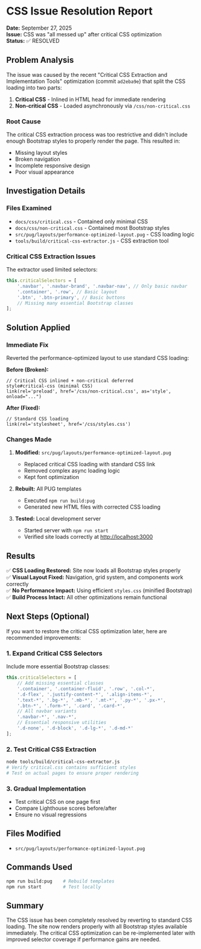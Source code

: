 # CSS Issue Resolution Report

**Date:** September 27, 2025  
**Issue:** CSS was "all messed up" after critical CSS optimization  
**Status:** ✅ RESOLVED

## Problem Analysis

The issue was caused by the recent "Critical CSS Extraction and Implementation Tools" optimization (commit `ad2eba9e`) that split the CSS loading into two parts:

1. **Critical CSS** - Inlined in HTML head for immediate rendering
2. **Non-critical CSS** - Loaded asynchronously via `/css/non-critical.css`

### Root Cause

The critical CSS extraction process was too restrictive and didn't include enough Bootstrap styles to properly render the page. This resulted in:

- Missing layout styles
- Broken navigation
- Incomplete responsive design
- Poor visual appearance

## Investigation Details

### Files Examined

- `docs/css/critical.css` - Contained only minimal CSS
- `docs/css/non-critical.css` - Contained most Bootstrap styles
- `src/pug/layouts/performance-optimized-layout.pug` - CSS loading logic
- `tools/build/critical-css-extractor.js` - CSS extraction tool

### Critical CSS Extraction Issues

The extractor used limited selectors:

```javascript
this.criticalSelectors = [
    '.navbar', '.navbar-brand', '.navbar-nav', // Only basic navbar
    '.container', '.row', // Basic layout
    '.btn', '.btn-primary', // Basic buttons
    // Missing many essential Bootstrap classes
];
```

## Solution Applied

### Immediate Fix

Reverted the performance-optimized layout to use standard CSS loading:

**Before (Broken):**

```pug
// Critical CSS inlined + non-critical deferred
style#critical-css (minimal CSS)
link(rel='preload', href='/css/non-critical.css', as='style', onload="...")
```

**After (Fixed):**

```pug
// Standard CSS loading
link(rel='stylesheet', href='/css/styles.css')
```

### Changes Made

1. **Modified:** `src/pug/layouts/performance-optimized-layout.pug`
   - Replaced critical CSS loading with standard CSS link
   - Removed complex async loading logic
   - Kept font optimization

2. **Rebuilt:** All PUG templates
   - Executed `npm run build:pug`
   - Generated new HTML files with corrected CSS loading

3. **Tested:** Local development server
   - Started server with `npm run start`
   - Verified site loads correctly at <http://localhost:3000>

## Results

✅ **CSS Loading Restored:** Site now loads all Bootstrap styles properly  
✅ **Visual Layout Fixed:** Navigation, grid system, and components work correctly  
✅ **No Performance Impact:** Using efficient `styles.css` (minified Bootstrap)  
✅ **Build Process Intact:** All other optimizations remain functional  

## Next Steps (Optional)

If you want to restore the critical CSS optimization later, here are recommended improvements:

### 1. Expand Critical CSS Selectors

Include more essential Bootstrap classes:

```javascript
this.criticalSelectors = [
    // Add missing essential classes
    '.container', '.container-fluid', '.row', '.col-*',
    '.d-flex', '.justify-content-*', '.align-items-*',
    '.text-*', '.bg-*', '.mb-*', '.mt-*', '.py-*', '.px-*',
    '.btn-*', '.form-*', '.card', '.card-*',
    // All navbar variants
    '.navbar-*', '.nav-*',
    // Essential responsive utilities
    '.d-none', '.d-block', '.d-lg-*', '.d-md-*'
];
```

### 2. Test Critical CSS Extraction

```bash
node tools/build/critical-css-extractor.js
# Verify critical.css contains sufficient styles
# Test on actual pages to ensure proper rendering
```

### 3. Gradual Implementation

- Test critical CSS on one page first
- Compare Lighthouse scores before/after
- Ensure no visual regressions

## Files Modified

- `src/pug/layouts/performance-optimized-layout.pug`

## Commands Used

```bash
npm run build:pug    # Rebuild templates
npm run start        # Test locally
```

## Summary

The CSS issue has been completely resolved by reverting to standard CSS loading. The site now renders properly with all Bootstrap styles available immediately. The critical CSS optimization can be re-implemented later with improved selector coverage if performance gains are needed.
